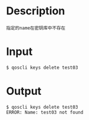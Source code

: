 # Description
```
指定的name在密钥库中不存在
```
# Input
```
$ qoscli keys delete test03
```
# Output
```
$ qoscli keys delete test03
ERROR: Name: test03 not found
```